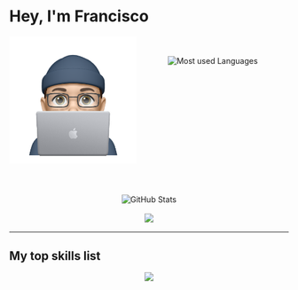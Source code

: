 # Hey, I'm Francisco

<p align="center">
  <img
    src="./src/img/profile.png"
    alt="My profile avatar"
    width="230"
    align="left"
    vlign="center" />
  <br/><br/>
  <img
      src="https://github-readme-stats.vercel.app/api/top-langs/?username=fcotabar&hide=html&count_private=true&layout=compact&custom_title=My%20Most%20Used%20Languages:&theme=merko"
      alt="Most used Languages"
      vlign="center"
      align="center" />
</p>
  <br/><br/>
  <br/><br/>
  <br/><br/>
  <br/><br/>
<p align="center">
  <br/><br/>
  <br/><br/>
  <img
    src="https://github-readme-stats.vercel.app/api?username=fcotabar&show_icons=true&theme=merko&hide_title=true&count_private=true"
    alt="GitHub Stats"
    vlign="center"
    align="center" />
  <br/><br/>
<img src="https://github-readme-streak-stats.herokuapp.com?user=fcotabar&theme=merko&date_format=M%20j%5B%2C%20Y%5D">
</p>

---

## My top skills list

<p align="center">
    <img src="https://skillicons.dev/icons?i=git,github,js,react,jest,ts,sass,css,html,nodejs" />
</p>
